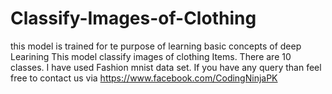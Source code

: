 # Classify-Images-of-Clothing
this model is trained for te purpose of learning basic concepts of deep Learining
This model classify images of clothing Items. There are 10 classes. 
I have used Fashion mnist data set.
If you have any query than feel free to contact us via https://www.facebook.com/CodingNinjaPK
